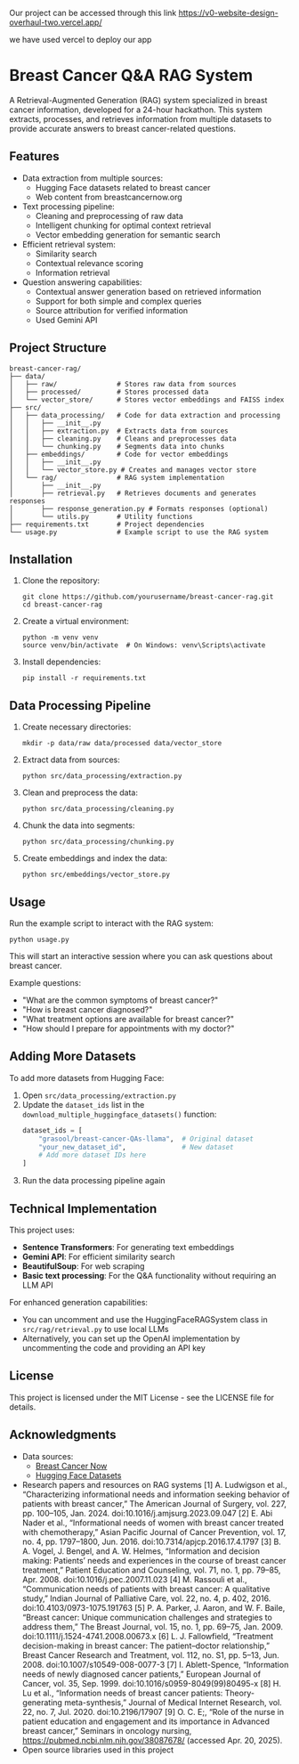 Our project can be accessed through this link
https://v0-website-design-overhaul-two.vercel.app/

we have used vercel to deploy our app


# Breast Cancer Q&A RAG System

A Retrieval-Augmented Generation (RAG) system specialized in breast cancer information, developed for a 24-hour hackathon. This system extracts, processes, and retrieves information from multiple datasets to provide accurate answers to breast cancer-related questions.

## Features

- Data extraction from multiple sources:
  - Hugging Face datasets related to breast cancer
  - Web content from breastcancernow.org
- Text processing pipeline:
  - Cleaning and preprocessing of raw data
  - Intelligent chunking for optimal context retrieval
  - Vector embedding generation for semantic search
- Efficient retrieval system:
  - Similarity search
  - Contextual relevance scoring
  - Information retrieval
- Question answering capabilities:
  - Contextual answer generation based on retrieved information
  - Support for both simple and complex queries
  - Source attribution for verified information
  - Used Gemini API

## Project Structure

```
breast-cancer-rag/
├── data/
│   ├── raw/               # Stores raw data from sources
│   ├── processed/         # Stores processed data
│   └── vector_store/      # Stores vector embeddings and FAISS index
├── src/
│   ├── data_processing/   # Code for data extraction and processing
│   │   ├── __init__.py
│   │   ├── extraction.py  # Extracts data from sources
│   │   ├── cleaning.py    # Cleans and preprocesses data
│   │   └── chunking.py    # Segments data into chunks
│   ├── embeddings/        # Code for vector embeddings
│   │   ├── __init__.py
│   │   └── vector_store.py # Creates and manages vector store
│   └── rag/               # RAG system implementation
│       ├── __init__.py
│       ├── retrieval.py   # Retrieves documents and generates responses
│       ├── response_generation.py # Formats responses (optional)
│       └── utils.py       # Utility functions
├── requirements.txt       # Project dependencies
└── usage.py               # Example script to use the RAG system
```

## Installation

1. Clone the repository:
   ```
   git clone https://github.com/yourusername/breast-cancer-rag.git
   cd breast-cancer-rag
   ```

2. Create a virtual environment:
   ```
   python -m venv venv
   source venv/bin/activate  # On Windows: venv\Scripts\activate
   ```

3. Install dependencies:
   ```
   pip install -r requirements.txt
   ```

## Data Processing Pipeline

1. Create necessary directories:
   ```
   mkdir -p data/raw data/processed data/vector_store
   ```

2. Extract data from sources:
   ```
   python src/data_processing/extraction.py
   ```

3. Clean and preprocess the data:
   ```
   python src/data_processing/cleaning.py
   ```

4. Chunk the data into segments:
   ```
   python src/data_processing/chunking.py
   ```

5. Create embeddings and index the data:
   ```
   python src/embeddings/vector_store.py
   ```

## Usage

Run the example script to interact with the RAG system:
```
python usage.py
```

This will start an interactive session where you can ask questions about breast cancer.

Example questions:
- "What are the common symptoms of breast cancer?"
- "How is breast cancer diagnosed?"
- "What treatment options are available for breast cancer?"
- "How should I prepare for appointments with my doctor?"

## Adding More Datasets

To add more datasets from Hugging Face:

1. Open `src/data_processing/extraction.py`
2. Update the `dataset_ids` list in the `download_multiple_huggingface_datasets()` function:
   ```python
   dataset_ids = [
       "grasool/breast-cancer-QAs-llama",  # Original dataset
       "your_new_dataset_id",              # New dataset
       # Add more dataset IDs here
   ]
   ```
3. Run the data processing pipeline again

## Technical Implementation

This project uses:
- **Sentence Transformers**: For generating text embeddings
- **Gemini API**: For efficient similarity search
- **BeautifulSoup**: For web scraping
- **Basic text processing**: For the Q&A functionality without requiring an LLM API

For enhanced generation capabilities:
- You can uncomment and use the HuggingFaceRAGSystem class in `src/rag/retrieval.py` to use local LLMs
- Alternatively, you can set up the OpenAI implementation by uncommenting the code and providing an API key

## License

This project is licensed under the MIT License - see the LICENSE file for details.

## Acknowledgments

- Data sources:
  - [Breast Cancer Now](https://breastcancernow.org)
  - [Hugging Face Datasets](https://huggingface.co/datasets)
- Research papers and resources on RAG systems
[1] A. Ludwigson et al., “Characterizing informational needs and information seeking behavior of patients with breast cancer,” The American Journal of Surgery, vol. 227, pp. 100–105, Jan. 2024. doi:10.1016/j.amjsurg.2023.09.047 
[2] E. Abi Nader et al., “Informational needs of women with breast cancer treated with chemotherapy,” Asian Pacific Journal of Cancer Prevention, vol. 17, no. 4, pp. 1797–1800, Jun. 2016. doi:10.7314/apjcp.2016.17.4.1797 
[3] B. A. Vogel, J. Bengel, and A. W. Helmes, “Information and decision making: Patients’ needs and experiences in the course of breast cancer treatment,” Patient Education and Counseling, vol. 71, no. 1, pp. 79–85, Apr. 2008. doi:10.1016/j.pec.2007.11.023 
[4] M. Rassouli et al., “Communication needs of patients with breast cancer: A qualitative study,” Indian Journal of Palliative Care, vol. 22, no. 4, p. 402, 2016. doi:10.4103/0973-1075.191763 
[5] P. A. Parker, J. Aaron, and W. F. Baile, “Breast cancer: Unique communication challenges and strategies to address them,” The Breast Journal, vol. 15, no. 1, pp. 69–75, Jan. 2009. doi:10.1111/j.1524-4741.2008.00673.x 
[6] L. J. Fallowfield, “Treatment decision-making in breast cancer: The patient–doctor relationship,” Breast Cancer Research and Treatment, vol. 112, no. S1, pp. 5–13, Jun. 2008. doi:10.1007/s10549-008-0077-3 
[7] I. Ablett-Spence, “Information needs of newly diagnosed cancer patients,” European Journal of Cancer, vol. 35, Sep. 1999. doi:10.1016/s0959-8049(99)80495-x 
[8] H. Lu et al., “Information needs of breast cancer patients: Theory-generating meta-synthesis,” Journal of Medical Internet Research, vol. 22, no. 7, Jul. 2020. doi:10.2196/17907 
[9] O. C. E;, “Role of the nurse in patient education and engagement and its importance in Advanced breast cancer,” Seminars in oncology nursing, https://pubmed.ncbi.nlm.nih.gov/38087678/ (accessed Apr. 20, 2025). 
- Open source libraries used in this project
